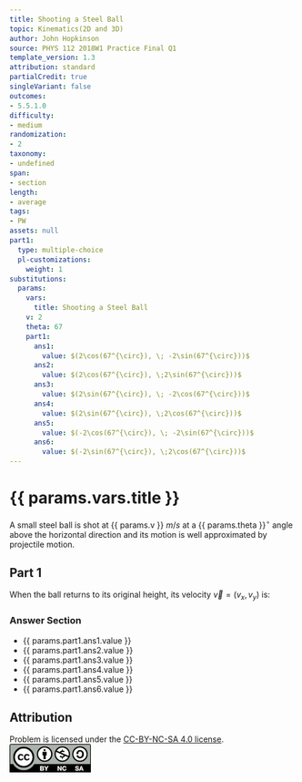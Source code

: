 ```yaml
---
title: Shooting a Steel Ball
topic: Kinematics(2D and 3D)
author: John Hopkinson
source: PHYS 112 2018W1 Practice Final Q1
template_version: 1.3
attribution: standard
partialCredit: true
singleVariant: false
outcomes:
- 5.5.1.0
difficulty:
- medium
randomization:
- 2
taxonomy:
- undefined
span:
- section
length:
- average
tags:
- PW
assets: null
part1:
  type: multiple-choice
  pl-customizations:
    weight: 1
substitutions:
  params:
    vars:
      title: Shooting a Steel Ball
    v: 2
    theta: 67
    part1:
      ans1:
        value: $(2\cos(67^{\circ}), \; -2\sin(67^{\circ}))$
      ans2:
        value: $(2\cos(67^{\circ}), \;2\sin(67^{\circ}))$
      ans3:
        value: $(2\sin(67^{\circ}), \; -2\cos(67^{\circ}))$
      ans4:
        value: $(2\sin(67^{\circ}), \;2\cos(67^{\circ}))$
      ans5:
        value: $(-2\cos(67^{\circ}), \; -2\sin(67^{\circ}))$
      ans6:
        value: $(-2\sin(67^{\circ}), \;2\cos(67^{\circ}))$
---
```

# {{ params.vars.title }}
A small steel ball is shot at {{ params.v }} $m/s$ at a {{ params.theta }}$^{\circ}$ angle above the horizontal direction and its motion is well approximated by projectile motion.

## Part 1

When the ball returns to its original height, its velocity $\overrightarrow{v} = (v_x, v_y)$ is:

### Answer Section

- {{ params.part1.ans1.value }}
- {{ params.part1.ans2.value }}
- {{ params.part1.ans3.value }}
- {{ params.part1.ans4.value }}
- {{ params.part1.ans5.value }}
- {{ params.part1.ans6.value }}

## Attribution

Problem is licensed under the [CC-BY-NC-SA 4.0 license](https://creativecommons.org/licenses/by-nc-sa/4.0/).<br> ![The Creative Commons 4.0 license requiring attribution-BY, non-commercial-NC, and share-alike-SA license.](https://raw.githubusercontent.com/firasm/bits/master/by-nc-sa.png)